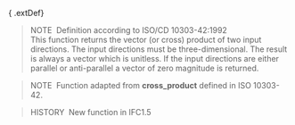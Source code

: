 { .extDef}
> NOTE&nbsp; Definition according to ISO/CD 10303-42:1992  
> This function returns the vector (or cross) product of two input directions. The input directions must be three-dimensional. The result is always a vector which is unitless. If the input directions are either parallel or anti-parallel a vector of zero magnitude is returned.

> NOTE&nbsp; Function adapted from **cross_product** defined in ISO 10303-42.

> HISTORY&nbsp; New function in IFC1.5